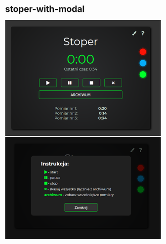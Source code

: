 # stoper-with-modal


![alt text](https://github.com/jvlkajvlka/stoper-with-modal/blob/master/picture1.PNG)
![alt text](https://github.com/jvlkajvlka/stoper-with-modal/blob/master/picture2.PNG)
